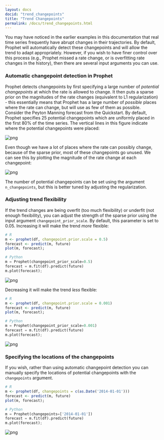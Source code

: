 ```yaml
---
layout: docs
docid: "trend_changepoints"
title: "Trend Changepoints"
permalink: /docs/trend_changepoints.html
---
```

You may have noticed in the earlier examples in this documentation that real time series frequently have abrupt changes in their trajectories. By default, Prophet will automatically detect these changepoints and will allow the trend to adapt appropriately. However, if you wish to have finer control over this process (e.g., Prophet missed a rate change, or is overfitting rate changes in the history), then there are several input arguments you can use.

### Automatic changepoint detection in Prophet
Prophet detects changepoints by first specifying a large number of *potential changepoints* at which the rate is allowed to change. It then puts a sparse prior on the magnitudes of the rate changes (equivalent to L1 regularization) - this essentially means that Prophet has a large number of *possible* places where the rate can change, but will use as few of them as possible. Consider the Peyton Manning forecast from the Quickstart. By default, Prophet specifies 25 potential changepoints which are uniformly placed in the first 80% of the time series. The vertical lines in this figure indicate where the potential changepoints were placed:

 
![png](/prophet/static/trend_changepoints_files/trend_changepoints_4_0.png) 


Even though we have a lot of places where the rate can possibly change, because of the sparse prior, most of these changepoints go unused. We can see this by plotting the magnitude of the rate change at each changepoint:

 
![png](/prophet/static/trend_changepoints_files/trend_changepoints_6_0.png) 


The number of potential changepoints can be set using the argument `n_changepoints`, but this is better tuned by adjusting the regularization.

### Adjusting trend flexibility
If the trend changes are being overfit (too much flexibility) or underfit (not enough flexibility), you can adjust the strength of the sparse prior using the input argument `changepoint_prior_scale`. By default, this parameter is set to 0.05. Increasing it will make the trend *more* flexible:

```R
# R
m <- prophet(df, changepoint.prior.scale = 0.5)
forecast <- predict(m, future)
plot(m, forecast);
```
```python
# Python
m = Prophet(changepoint_prior_scale=0.5)
forecast = m.fit(df).predict(future)
m.plot(forecast);
```
 
![png](/prophet/static/trend_changepoints_files/trend_changepoints_10_0.png) 


Decreasing it will make the trend *less* flexible:

```R
# R
m <- prophet(df, changepoint.prior.scale = 0.001)
forecast <- predict(m, future)
plot(m, forecast);
```
```python
# Python
m = Prophet(changepoint_prior_scale=0.001)
forecast = m.fit(df).predict(future)
m.plot(forecast);
```
 
![png](/prophet/static/trend_changepoints_files/trend_changepoints_13_0.png) 


### Specifying the locations of the changepoints

If you wish, rather than using automatic changepoint detection you can manually specify the locations of potential changepoints with the `changepoints` argument.

```R
# R
m <- prophet(df, changepoints = c(as.Date('2014-01-01')))
forecast <- predict(m, future)
plot(m, forecast);
```
```python
# Python
m = Prophet(changepoints=['2014-01-01'])
forecast = m.fit(df).predict(future)
m.plot(forecast);
```
 
![png](/prophet/static/trend_changepoints_files/trend_changepoints_17_0.png) 

